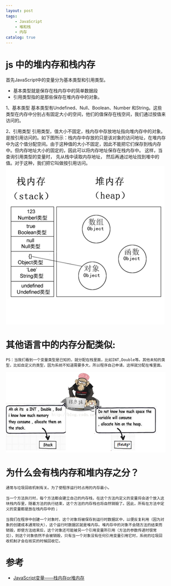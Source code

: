 ```yaml
---
layout: post
tags: 
    - JavaScript
    - 堆和栈
    - 内存
catalog: true
---
```



# js 中的堆内存和栈内存
首先JavaScript中的变量分为基本类型和引用类型。
- 基本类型就是保存在栈内存中的简单数据段
- 引用类型指的是那些保存在堆内存中的对象。

1、基本类型 
    基本类型有Undefined、Null、Boolean、Number 和String。这些类型在内存中分别占有固定大小的空间，他们的值保存在栈空间，我们通过按值来访问的。

2、引用类型
    引用类型，值大小不固定，栈内存中存放地址指向堆内存中的对象。是按引用访问的。如下图所示：栈内存中存放的只是该对象的访问地址，在堆内存中为这个值分配空间。由于这种值的大小不固定，因此不能把它们保存到栈内存中。但内存地址大小的固定的，因此可以将内存地址保存在栈内存中。 这样，当查询引用类型的变量时， 先从栈中读取内存地址， 然后再通过地址找到堆中的值。对于这种，我们把它叫做按引用访问。
![](/img/in-post/js/js中的堆和栈.png)

# 其他语言中的内存分配类似:
    PS：当我们看到一个变量类型是已知的，就分配在栈里面，比如INT,Double等。其他未知的类型，比如自定义的类型，因为系统不知道需要多大，所以程序自己申请，这样就分配在堆里面。
![](/img/in-post/js/堆和栈.png)

# 为什么会有栈内存和堆内存之分？
    通常与垃圾回收机制有关。为了使程序运行时占用的内存最小。

    当一个方法执行时，每个方法都会建立自己的内存栈，在这个方法内定义的变量将会逐个放入这块栈内存里，随着方法的执行结束，这个方法的内存栈也将自然销毁了。因此，所有在方法中定义的变量都是放在栈内存中的；

    当我们在程序中创建一个对象时，这个对象将被保存到运行时数据区中，以便反复利用（因为对象的创建成本通常较大），这个运行时数据区就是堆内存。堆内存中的对象不会随方法的结束而销毁，即使方法结束后，这个对象还可能被另一个引用变量所引用（方法的参数传递时很常见），则这个对象依然不会被销毁，只有当一个对象没有任何引用变量引用它时，系统的垃圾回收机制才会在核实的时候回收它。


# 参考
- [JavaScript变量——栈内存or堆内存](https://blog.csdn.net/xdd19910505/article/details/41900693)